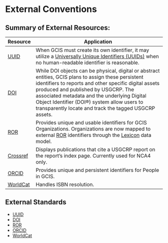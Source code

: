 # External Conventions



## Summary of External Resources:
| Resource                                           | Application                                                                                                                                                                                                                                                                                                                                                  |
|----------------------------------------------------|--------------------------------------------------------------------------------------------------------------------------------------------------------------------------------------------------------------------------------------------------------------------------------------------------------------------------------------------------------------|
| [UUID](https://www.rfc-editor.org/rfc/rfc4122.txt) | When GCIS must create its own identifier, it may utilize a  [Universally Unique Identifiers (UUIDs)](https://www.rfc-editor.org/rfc/rfc4122.txt) when no human-readable identifier is reasonable.                                                                                                                                                            |
| [DOI](https://www.doi.org/)                        | While DOI objects can be physical, digital or abstract entities, GCIS plans to assign these persistent identifiers to reports and other specific digital assets produced and published by USGCRP. The associated metadata and the underlying Digital Object Identifier (DOI®) system allow users to transparently locate and track the tagged USGCRP assets. |
| [ROR](https://ror.org/)                           | Provides unique and usable identifiers for GCIS Organizations. Organizations are now mapped to external [ROR](https://ror.org/) identifiers through the [Lexicon](https://github.com/USGCRP/gcis-conventions/blob/v2.0.0/gcis_resources/lexicon.md) data model.                                                                                              |
| [Crossref](https://www.crossref.org/)             | Displays publications that cite a USGCRP report on the report’s index page. Currently used for NCA4 only.                                                                                                                                                                                                                                                    |
| [ORCID](https://orcid.org/)                        | Provides unique and persistent identifiers for People in GCIS.                                                                                                                                                                                                                                                                                                |
| [WorldCat](https://www.worldcat.org/)              | Handles ISBN resolution.                                                                                                                                                                                                                                                                                                                                      |
## External Standards


- [UUID](./UUID.md) 
- [DOI](./DOI.md)  
- [ROR](./ROR.md)  
- [ORCID](./ORCID.md)
- [WorldCat](./Worldcat.md)
 
